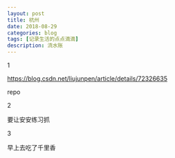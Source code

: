 ```yaml
---
layout: post
title: 杭州
date: 2018-08-29
categories: blog
tags: [记录生活的点点滴滴]
description: 流水账
---
```


1 

https://blog.csdn.net/liujunpen/article/details/72326635

repo

2

要让安安练习抓

3

早上去吃了千里香